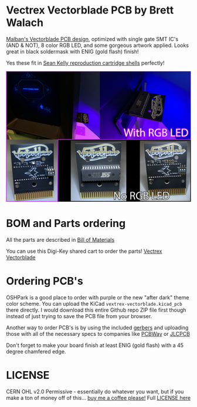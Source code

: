 Vectrex Vectorblade PCB by Brett Walach
===

[Malban's Vectorblade PCB design](http://vide.malban.de/vectorblade/building-vectorblade/vectorblade-build-the-hardware), optimized with single gate SMT IC's (AND & NOT), 8 color RGB LED, and some gorgeous artwork applied.  Looks great in black soldermask with ENIG (gold flash) finish!

Yes these fit in [Sean Kelly reproduction cartridge shells](http://www.vectrexmulti.com/order2.html#!/Vectrex-Empty-Cartridge-Shells/c/38886086/offset=0&sort=normal) perfectly!

![VB](images/vectorblade.png)

BOM and Parts ordering
===

All the parts are described in [Bill of Materials](bom/)

You can use this Digi-Key shared cart to order the parts!
[Vectrex Vectorblade](https://www.digikey.com/short/90np89zn)

Ordering PCB's
===

OSHPark is a good place to order with purple or the new "after dark" theme color scheme.  You can upload the KiCad `vextrex-vectorblade.kicad_pcb` there directly.  I would download this entire Github repo ZIP file first though instead of just trying to save the PCB file from your browser.

Another way to order PCB's is by using the included [gerbers](gerbers/vectrex-vectorblade-v1.0.zip) and uploading those with all of the necessary specs to companies like [PCBWay](https://www.pcbway.com) or [JLCPCB](https://jlcpcb.com)

Don't forget to make your board finish at least ENIG (gold flash) with a 45 degree chamfered edge.

LICENSE
===

CERN OHL v2.0 Permissive - essentially do whatever you want, but if you make a ton of money off of this... [buy me a coffee please!](https://buymeacoffee.com/walach)  Full [LICENSE here](LICENSE)
